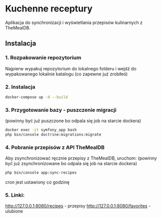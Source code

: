 # Kuchenne receptury

Aplikacja do synchronizacji i wyświetlania przepisów kulinarnych z TheMealDB.

## Instalacja

### 1. Rozpakowanie repozytorium
Najpierw wypakuj repozytorium do lokalnego folderu i
wejdź do wypakowanego lokalnie katalogu (co zapewne już zrobiłeś)

### 2. Instalacja
```sh
docker-compose up -d --build
```

### 3. Przygotowanie bazy - puszczenie migracji
(powinny być już puszczone bo odpala się job na starcie dockera)
```sh
docker exec -it symfony_app bash
php bin/console doctrine:migrations:migrate
```

### 4. Pobranie przepisów z API TheMealDB
Aby zsynchronizować ręcznie przepisy z TheMealDB, uruchom:
(powinny być już zsynchronizowane bo odpala się job na starcie dockera)
```sh
php bin/console app:sync-recipes
```
cron jest ustawiony co godzinę

### 5. Linki:

http://127.0.0.1:8080/recipes - przepisy
http://127.0.0.1:8080/favorites - ulubione
